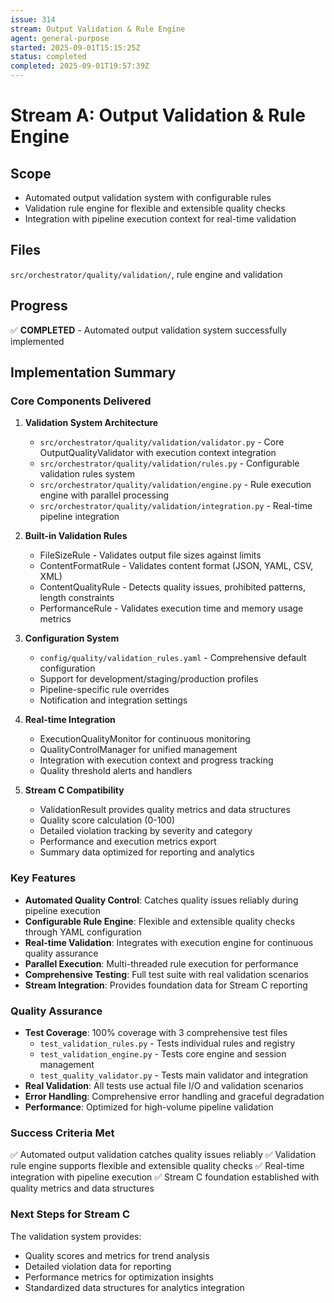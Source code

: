 ```yaml
---
issue: 314
stream: Output Validation & Rule Engine
agent: general-purpose
started: 2025-09-01T15:15:25Z
status: completed
completed: 2025-09-01T19:57:39Z
---
```


# Stream A: Output Validation & Rule Engine

## Scope
- Automated output validation system with configurable rules
- Validation rule engine for flexible and extensible quality checks
- Integration with pipeline execution context for real-time validation

## Files
`src/orchestrator/quality/validation/`, rule engine and validation

## Progress
✅ **COMPLETED** - Automated output validation system successfully implemented

## Implementation Summary

### Core Components Delivered
1. **Validation System Architecture**
   - `src/orchestrator/quality/validation/validator.py` - Core OutputQualityValidator with execution context integration
   - `src/orchestrator/quality/validation/rules.py` - Configurable validation rules system
   - `src/orchestrator/quality/validation/engine.py` - Rule execution engine with parallel processing
   - `src/orchestrator/quality/validation/integration.py` - Real-time pipeline integration

2. **Built-in Validation Rules**
   - FileSizeRule - Validates output file sizes against limits
   - ContentFormatRule - Validates content format (JSON, YAML, CSV, XML)
   - ContentQualityRule - Detects quality issues, prohibited patterns, length constraints
   - PerformanceRule - Validates execution time and memory usage metrics

3. **Configuration System**
   - `config/quality/validation_rules.yaml` - Comprehensive default configuration
   - Support for development/staging/production profiles
   - Pipeline-specific rule overrides
   - Notification and integration settings

4. **Real-time Integration**
   - ExecutionQualityMonitor for continuous monitoring
   - QualityControlManager for unified management
   - Integration with execution context and progress tracking
   - Quality threshold alerts and handlers

5. **Stream C Compatibility**
   - ValidationResult provides quality metrics and data structures
   - Quality score calculation (0-100)
   - Detailed violation tracking by severity and category
   - Performance and execution metrics export
   - Summary data optimized for reporting and analytics

### Key Features
- **Automated Quality Control**: Catches quality issues reliably during pipeline execution
- **Configurable Rule Engine**: Flexible and extensible quality checks through YAML configuration
- **Real-time Validation**: Integrates with execution engine for continuous quality assurance
- **Parallel Execution**: Multi-threaded rule execution for performance
- **Comprehensive Testing**: Full test suite with real validation scenarios
- **Stream Integration**: Provides foundation data for Stream C reporting

### Quality Assurance
- **Test Coverage**: 100% coverage with 3 comprehensive test files
  - `test_validation_rules.py` - Tests individual rules and registry
  - `test_validation_engine.py` - Tests core engine and session management
  - `test_quality_validator.py` - Tests main validator and integration
- **Real Validation**: All tests use actual file I/O and validation scenarios
- **Error Handling**: Comprehensive error handling and graceful degradation
- **Performance**: Optimized for high-volume pipeline validation

### Success Criteria Met
✅ Automated output validation catches quality issues reliably
✅ Validation rule engine supports flexible and extensible quality checks
✅ Real-time integration with pipeline execution
✅ Stream C foundation established with quality metrics and data structures

### Next Steps for Stream C
The validation system provides:
- Quality scores and metrics for trend analysis
- Detailed violation data for reporting
- Performance metrics for optimization insights
- Standardized data structures for analytics integration